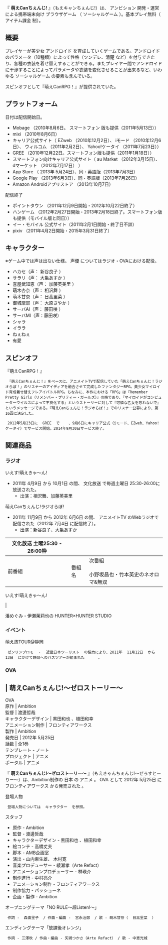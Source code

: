 『 **萌えCanちぇんじ!** 』（もえキャンちぇんじ!）は、  アンビション  開発・運営による携帯端末向け  ブラウザゲーム  （  ソーシャルゲーム
）。基本プレイ無料（  アイテム課金  制）。

##  概要  

プレイヤーが美少女  アンドロイド  を育成していくゲームである。アンドロイドのパラメータ（10種類）によって性格（ツンデレ、清楚
など）を付与できたり、各種の衣装を着せ替えすることができる。またプレイヤー間でアンドロイドに干渉することによってパラメータや衣装を変化させることが出来るなど、いわゆる
ソーシャルゲーム  の要素も含んでいる。

スピンオフとして『萌えCanRPG！』が提供されていた。

##  プラットフォーム  

日付は配信開始日。

  * Mobage  （2010年8月6日。  スマートフォン  版も提供（2011年5月13日）） 
  * mixi  （2010年8月6日） 
  * キャリア公式サイト（  EZweb  （2010年12月2日）、  iモード  （2010年12月6日）、  ウィルコム  （2011年2月2日）、  Yahoo!ケータイ  （2011年7月23日）） 
  * GREE  （2010年12月22日。スマートフォン版も提供（2011年1月18日）） 
  * スマートフォン向けキャリア公式サイト（  au Market  （2012年3月15日）、  dマーケット  （2012年7月17日） ） 
  * App Store  （  2013年  5月24日）、同・英語版（2013年7月3日） 
  * Google Play  （2013年6月3日）、同・英語版（2013年7月26日） 
  * Amazon Androidアプリストア  （2013年10月7日） 

配信終了

  * ポイントタウン  （2011年12月9日開始・2012年10月22日終了） 
  * ハンゲーム  （2012年2月27日開始・2013年2月18日終了。スマートフォン版も提供（モバイル版と同日）） 
  * イー・モバイル  公式サイト（2011年2月1日開始・終了日不詳） 
  * pixiv  （2011年4月2日開始・2015年3月31日終了） 

##  キャラクター  

※ゲーム中では声は出ない仕様。  声優  についてはラジオ・OVAにおける配役。

  * ハカセ（声：  新谷良子  ） 
  * サラリ（声：  大亀あすか  ） 
  * 喜屋武知恵（声：  加藤英美里  ） 
  * 萌木杏奈（声：  相沢舞  ） 
  * 萌木甘奈（声：  日高里菜  ） 
  * 御城摩耶（声：  大原さやか  ） 
  * サーバAI（声：  藤田咲  ） 
  * サーバMI（声：藤田咲） 
  * シャラ 
  * イララ 
  * ねぇねぇ 
  * 有愛 

##  スピンオフ  

『萌えCanRPG！』

     『萌えCanちぇんじ！』をベースに、アニメイトTVで配信していた「萌えCanちぇんじ！ラジオらぼ！」のリスナーのアイディアを融合させて完成したファンタジーRPG。美少女マイロイド育成着せ替えフレアイバトルRPG。ちなみに、本作における「RPG」は『Remember Pretty Girls（リメンバー・プリティー・ガールズ）』の略であり、『マイロイドがコンピューターウイルスによって不良化する』というストーリーに対して『可憐な乙女を忘れないで』というメッセージである。『萌えCanちぇんじ！ラジオらぼ！』でのリスナー公募により、第16回に決定した。   

     2012年5月23日に  GREE  で    、9月6日にキャリア公式（iモード、EZweb、Yahoo!ケータイ）でサービス開始。2014年9月30日サービス終了。 

##  関連商品  

###  ラジオ  

いえす!萌えきゃ～ん!

  * 2011年  4月9日  から  10月1日  の間、  文化放送  で毎週土曜日 25:30-26:00に放送された。 
    * 出演：相沢舞、加藤英美里 

萌えCanちぇんじ!ラジオらぼ!

  * 2011年  11月9日  から  2012年  6月6日  の間、  アニメイトTV  のWebラジオで配信された（2012年  7月4日  に配信終了）。 
    * 出演：新谷良子、大亀あすか 

|  文化放送  土曜25:30 - 26:00枠  |||
|---|---|---|
|前番組  |  番組名  |  次番組   <br>  <br>小野坂昌也・竹本英史のネオロマ&無双<br>|

いえす!萌えきゃ〜ん!

|

潘めぐみ・伊瀬茉莉也の HUNTER×HUNTER STUDIO  
  
###  イベント  

萌え旅TOUR@静岡

     ゼンリンプロモ  ・  近畿日本ツーリスト  の協力により、2011年  11月12日  から  13日  にかけて静岡へのバスツアーが組まれた      。 

###  OVA  

|  萌えCanちぇんじ!〜ゼロストーリー〜  
---  
OVA  
原作  |  Ambition   
監督  |  渡邊哲哉   
キャラクターデザイン  |  黒田和也  、植田和幸   
アニメーション制作  |  フロンティアワークス   
製作  |  Ambition   
発売日  |  2012年  5月25日   
話数  |  全1巻   
テンプレート  \-  ノート  
プロジェクト  |  アニメ   
ポータル  |  アニメ   
  
『 **萌えCanちぇんじ!〜ゼロストーリー〜** 』（もえきゃんちぇんじ!〜ぜろすとーりー〜）は、Ambition制作の  日本  の  アニメ  。
OVA  として  2012年  5月25日  に  フロンティアワークス  から発売された    。

登場人物

     登場人物については  キャラクター  を参照。 
スタッフ

    

  * 原作 - Ambition 
  * 監督 - 渡邊哲哉 
  * キャラクターデザイン -  黒田和也  、植田和幸 
  * 絵コンテ -  高橋丈夫 
  * 脚本 - AMB企画室 
  * 演出 - 山内東生雄、  木村寛 
  * 音楽プロデューサー - 綾瀬孝（Arte Refact） 
  * アニメーションプロデューサー - 林瑛介 
  * 制作進行 - 中村亮介 
  * アニメーション制作 -  フロンティアワークス 
  * 制作協力 -  パッショーネ 
  * 企画・製作 - Ambition 

オープニングテーマ「NO RULE〜超Listen!〜」

     作詞 -  森由里子  / 作曲・編曲 -  宮永治郎  / 歌 - 萌木甘奈（  日高里菜  ） 
エンディングテーマ「放課後オレンジ」

     作詞 - 三澤秋 / 作曲・編曲 - 矢鴇つかさ（Arte Refact） / 歌 - 中恵光城 

